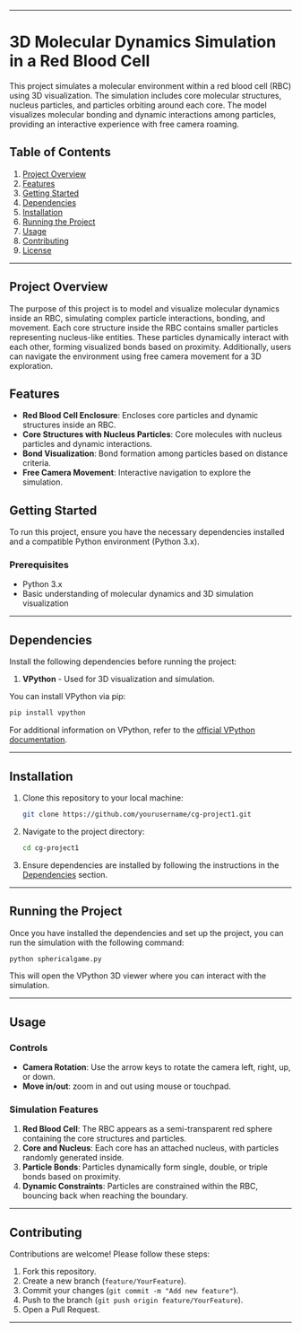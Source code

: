 

---

# 3D Molecular Dynamics Simulation in a Red Blood Cell

This project simulates a molecular environment within a red blood cell (RBC) using 3D visualization. The simulation includes core molecular structures, nucleus particles, and particles orbiting around each core. The model visualizes molecular bonding and dynamic interactions among particles, providing an interactive experience with free camera roaming.

## Table of Contents

1. [Project Overview](#project-overview)
2. [Features](#features)
3. [Getting Started](#getting-started)
4. [Dependencies](#dependencies)
5. [Installation](#installation)
6. [Running the Project](#running-the-project)
7. [Usage](#usage)
8. [Contributing](#contributing)
9. [License](#license)

---

## Project Overview

The purpose of this project is to model and visualize molecular dynamics inside an RBC, simulating complex particle interactions, bonding, and movement. Each core structure inside the RBC contains smaller particles representing nucleus-like entities. These particles dynamically interact with each other, forming visualized bonds based on proximity. Additionally, users can navigate the environment using free camera movement for a 3D exploration.

## Features

- **Red Blood Cell Enclosure**: Encloses core particles and dynamic structures inside an RBC.
- **Core Structures with Nucleus Particles**: Core molecules with nucleus particles and dynamic interactions.
- **Bond Visualization**: Bond formation among particles based on distance criteria.
- **Free Camera Movement**: Interactive navigation to explore the simulation.

## Getting Started

To run this project, ensure you have the necessary dependencies installed and a compatible Python environment (Python 3.x).

### Prerequisites

- Python 3.x
- Basic understanding of molecular dynamics and 3D simulation visualization

---

## Dependencies

Install the following dependencies before running the project:

1. **VPython** - Used for 3D visualization and simulation. 

You can install VPython via pip:

```bash
pip install vpython
```

For additional information on VPython, refer to the [official VPython documentation](https://vpython.org).

---

## Installation

1. Clone this repository to your local machine:

    ```bash
    git clone https://github.com/yourusername/cg-project1.git
    ```

2. Navigate to the project directory:

    ```bash
    cd cg-project1
    ```

3. Ensure dependencies are installed by following the instructions in the [Dependencies](#dependencies) section.

---

## Running the Project

Once you have installed the dependencies and set up the project, you can run the simulation with the following command:

```bash
python sphericalgame.py
```

This will open the VPython 3D viewer where you can interact with the simulation.

---

## Usage

### Controls
- **Camera Rotation**: Use the arrow keys to rotate the camera left, right, up, or down.
- **Move in/out**: zoom in and out using mouse or touchpad.

### Simulation Features

1. **Red Blood Cell**: The RBC appears as a semi-transparent red sphere containing the core structures and particles.
2. **Core and Nucleus**: Each core has an attached nucleus, with particles randomly generated inside.
3. **Particle Bonds**: Particles dynamically form single, double, or triple bonds based on proximity.
4. **Dynamic Constraints**: Particles are constrained within the RBC, bouncing back when reaching the boundary.

---

## Contributing

Contributions are welcome! Please follow these steps:

1. Fork this repository.
2. Create a new branch (`feature/YourFeature`).
3. Commit your changes (`git commit -m "Add new feature"`).
4. Push to the branch (`git push origin feature/YourFeature`).
5. Open a Pull Request.

---



